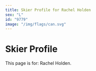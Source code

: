 ```yaml
---
title: Skier Profile for Rachel Holden
sex: "L"
id: "9779"
image: "/img/flags/can.svg" 
---
```


# Skier Profile

This page is for: Rachel Holden.
    
